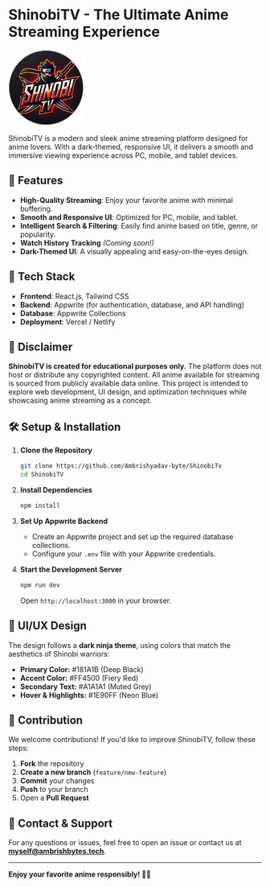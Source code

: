 # ShinobiTV - The Ultimate Anime Streaming Experience

<img src="/src/assets/logo2.png" alt="ShinobiTV Logo" width="150" height="150">


ShinobiTV is a modern and sleek anime streaming platform designed for anime lovers. With a dark-themed, responsive UI, it delivers a smooth and immersive viewing experience across PC, mobile, and tablet devices.

## 🚀 Features
- **High-Quality Streaming**: Enjoy your favorite anime with minimal buffering.
- **Smooth and Responsive UI**: Optimized for PC, mobile, and tablet.
- **Intelligent Search & Filtering**: Easily find anime based on title, genre, or popularity.
- **Watch History Tracking** *(Coming soon!)*
- **Dark-Themed UI**: A visually appealing and easy-on-the-eyes design.

## 📌 Tech Stack
- **Frontend**: React.js, Tailwind CSS
- **Backend**: Appwrite (for authentication, database, and API handling)
- **Database**: Appwrite Collections
- **Deployment**: Vercel / Netlify

## 📜 Disclaimer
**ShinobiTV is created for educational purposes only.** The platform does not host or distribute any copyrighted content. All anime available for streaming is sourced from publicly available data online. This project is intended to explore web development, UI design, and optimization techniques while showcasing anime streaming as a concept.

## 🛠 Setup & Installation
1. **Clone the Repository**
   ```sh
   git clone https://github.com/Ambrishyadav-byte/ShinobiTv
   cd ShinobiTV
   ```

2. **Install Dependencies**
   ```sh
   npm install
   ```

3. **Set Up Appwrite Backend**
   - Create an Appwrite project and set up the required database collections.
   - Configure your `.env` file with your Appwrite credentials.

4. **Start the Development Server**
   ```sh
   npm run dev
   ```
   Open `http://localhost:3000` in your browser.

## 🎨 UI/UX Design
The design follows a **dark ninja theme**, using colors that match the aesthetics of Shinobi warriors:
- **Primary Color:** #181A1B (Deep Black)
- **Accent Color:** #FF4500 (Fiery Red)
- **Secondary Text:** #A1A1A1 (Muted Grey)
- **Hover & Highlights:** #1E90FF (Neon Blue)

## 🔗 Contribution
We welcome contributions! If you'd like to improve ShinobiTV, follow these steps:
1. **Fork** the repository
2. **Create a new branch** (`feature/new-feature`)
3. **Commit** your changes
4. **Push** to your branch
5. Open a **Pull Request**

## 📧 Contact & Support
For any questions or issues, feel free to open an issue or contact us at **myself@ambrishbytes.tech**.

---
**Enjoy your favorite anime responsibly! 🍥🔥**
